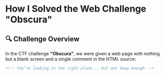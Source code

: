 # How I Solved the Web Challenge "Obscura"

## 🔍 Challenge Overview

In the CTF challenge **"Obscura"**, we were given a web page with nothing but a blank screen and a single comment in the HTML source:

```html
<!-- You’re looking in the right place... but not deep enough -->
